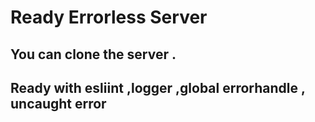 # Ready Errorless Server 

## You can clone the server .
## Ready with esliint ,logger ,global errorhandle , uncaught error 



